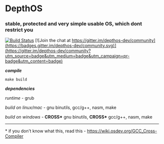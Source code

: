 # DepthOS

### stable, protected and very simple usable OS, which dont restrict you

[![Build Status](https://travis-ci.org/FedorLap2006/DepthOS.svg?branch=master)](https://travis-ci.org/FedorLap2006/DepthOS)
[![Join the chat at https://gitter.im/depthos-dev/community](https://badges.gitter.im/depthos-dev/community.svg)](https://gitter.im/depthos-dev/community?utm_source=badge&utm_medium=badge&utm_campaign=pr-badge&utm_content=badge)


___compile___
```
make build
```
___dependencies___

_runtime_ - grub

_build on linux/mac_ - gnu binutils, gcc/g++, nasm, make 

_build on windows_ - __CROSS*__ gnu binutils, __CROSS*__ gcc/g++, nasm, make 

___
\* if you don't know what this, read this - https://wiki.osdev.org/GCC_Cross-Compiler

